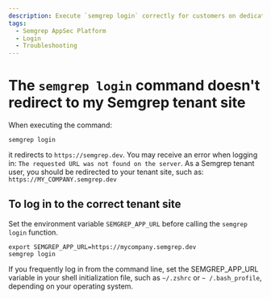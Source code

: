 ```yaml
---
description: Execute `semgrep login` correctly for customers on dedicated tenants.
tags:
  - Semgrep AppSec Platform
  - Login
  - Troubleshooting
---
```




# The `semgrep login` command doesn't redirect to my Semgrep tenant site

When executing the command: 
```console
semgrep login
```
it redirects to `https://semgrep.dev`. You may receive an error when logging in: `The requested URL was not found on the server`. As a Semgrep tenant user,  you should be redirected to your tenant site, such as: <code>https://<span className="placeholder">MY_COMPANY</span>.semgrep.dev</code>


## To log in to the correct tenant site

Set the environment variable `SEMGREP_APP_URL` before calling the `semgrep login` function.
```console
export SEMGREP_APP_URL=https://mycompany.semgrep.dev
semgrep login
```
If you frequently log in from the command line, set the SEMGREP_APP_URL variable in your shell initialization file, such as `~/.zshrc` or `~ /.bash_profile`, depending on your operating system.
